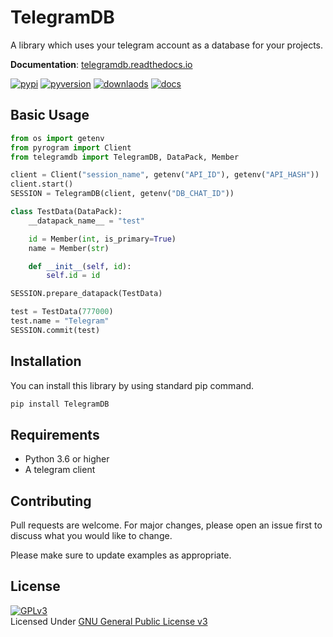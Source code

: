 # TelegramDB
A library which uses your telegram account as a database for your projects.

**Documentation**: [telegramdb.readthedocs.io](https://telegramdb.readthedocs.io/) 

[![pypi](https://img.shields.io/pypi/v/telegramdb.svg)](https://pypi.org/project/TelegramDB)
[![pyversion](https://img.shields.io/pypi/pyversions/telegramdb.svg)](https://pypi.org/project/TelegramDB)
[![downlaods](https://img.shields.io/pypi/dm/TelegramDB)](https://pypistats.org/packages/telegramdb)
[![docs](https://readthedocs.org/projects/telegramdb/badge/?version=stable)](https://telegramdb.readthedocs.io/en/latest/)

## Basic Usage
```python
from os import getenv
from pyrogram import Client
from telegramdb import TelegramDB, DataPack, Member

client = Client("session_name", getenv("API_ID"), getenv("API_HASH"))
client.start()
SESSION = TelegramDB(client, getenv("DB_CHAT_ID"))

class TestData(DataPack):
    __datapack_name__ = "test"

    id = Member(int, is_primary=True)
    name = Member(str)

    def __init__(self, id):
        self.id = id

SESSION.prepare_datapack(TestData)

test = TestData(777000)
test.name = "Telegram"
SESSION.commit(test)
```

## Installation
You can install this library by using standard pip command.
```bash
pip install TelegramDB
```

## Requirements
- Python 3.6 or higher
- A telegram client

## Contributing
Pull requests are welcome. For major changes, please open an issue first to discuss what you would like to change.

Please make sure to update examples as appropriate.

## License
[![GPLv3](https://www.gnu.org/graphics/gplv3-127x51.png)](https://www.gnu.org/licenses/gpl-3.0.en.html)
<br>Licensed Under <a href="https://www.gnu.org/licenses/gpl-3.0.en.html">GNU General Public License v3</a>
